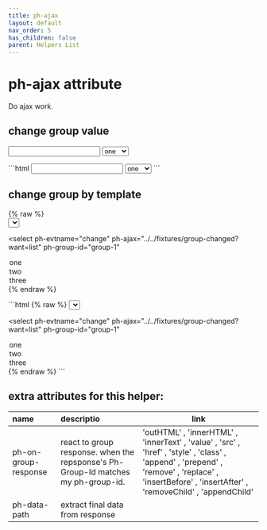 ```yaml
---
title: ph-ajax
layout: default
nav_order: 5
has_children: false
parent: Helpers List
---
```


# ph-ajax attribute

Do ajax work.

## change group value

<div class="code-example" markdown="1">
<form>
<input type="text" name="name" ph-group-id="group-1" ph-on-group-response="value" ph-data-path="data.__changed_value" />
<select
  ph-evtname="change"
  ph-ajax="../../fixtures/group-changed?want=map"
  ph-group-id="group-1"
>
  <option value="1">one</option>
  <option value="2">two</option>
  <option value="3">three</option>
</select>

</form>
</div>
```html
<input type="text"
  name="name"
  ph-group-id="group-1"
  ph-on-group-response="value"
  ph-data-path="data.__changed_value" />
<select
  ph-evtname="change"
  ph-ajax="../../fixtures/group-changed?want=map"
  ph-group-id="group-1"
>
  <option value="1">one</option>
  <option value="2">two</option>
  <option value="3">three</option>
</select>
```

## change group by template

<div class="code-example" markdown="1">
{% raw %}
<form>
<select
  ph-group-id="group-1"
  ph-on-group-response="innerHTML"
>
<template>
  {{#data}}
  <option value="{{value}}">{{value}}</option>
  {{/data}}
</template>
</select>

<select
  ph-evtname="change"
  ph-ajax="../../fixtures/group-changed?want=list"
  ph-group-id="group-1"
>
  <option value="1">one</option>
  <option value="2">two</option>
  <option value="3">three</option>
</select>
{% endraw %}
</form>
</div>
```html
{% raw %}
<select
  ph-group-id="group-1"
  ph-on-group-response="innerHTML"
>
<template>
  {{#data}}
  <option value="{{value}}">{{value}}</option>
  {{/data}}
</template>
</select>

<select
  ph-evtname="change"
  ph-ajax="../../fixtures/group-changed?want=list"
  ph-group-id="group-1"
>
  <option value="1">one</option>
  <option value="2">two</option>
  <option value="3">three</option>
</select>
{% endraw %}
```


<!-- export type GroupMessageHandleCat =  -->

## extra attributes for this helper:

| name         | descriptio        | link |
|:-------------|:------------------|------|
| ph-on-group-response    | react to group response. when the repsponse's Ph-Group-Id matches my ph-group-id.  | 'outHTML' , 'innerHTML' , 'innerText' , 'value' , 'src' , 'href' , 'style' , 'class' , 'append' , 'prepend' , 'remove' , 'replace' , 'insertBefore' , 'insertAfter' , 'removeChild' , 'appendChild' |
| ph-data-path | extract final data from response| |

